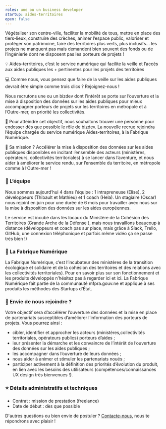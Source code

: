 ```yaml
---
roles: une ou un business developer
startup: aides-territoires
open: false
---
```


Végétaliser son centre-ville, faciliter la mobilité de tous, mettre en place des tiers-lieux, construire des crèches, animer l’espace public, valoriser et protéger son patrimoine, faire des territoires plus verts, plus inclusifs... les projets ne manquent pas mais demandent bien souvent des fonds ou de l’ingénierie dont ne disposent pas les porteurs de projets !

💡 Aides-territoires, c’est le service numérique qui facilite la veille et l’accès aux aides publiques les + pertinentes pour les projets des territoires

💻 Comme nous, vous pensez que faire de la veille sur les aides publiques devrait être simple comme trois clics ? Rejoignez-nous !

Nous recrutons une ou un bizdev dont l'intérêt se porte sur l’ouverture et la mise à disposition des données sur les aides publiques pour mieux accompagner porteurs de projets sur les territoires en métropole et à l’Outre-mer, en priorité les collectivités.

💎 Pour atteindre cet objectif, nous souhaitons trouver une personne pour endosser dès que possible le rôle de bizdev. La nouvelle recrue rejoindra l’équipe chargée du service numérique Aides-territoires, à la Fabrique Numérique.

🚀 Sa mission ? Accélérer la mise à disposition des données sur les aides publiques disponibles en incitant l’ensemble des acteurs (ministères, opérateurs, collectivités territoriales) à se lancer dans l’aventure, et nous aider à améliorer le service rendu, sur l’ensemble du territoire, en métropole comme à l’Outre-mer !

### 👋 L’équipe
Nous sommes aujourd’hui 4 dans l’équipe : 1 intrapreneuse (Elise), 2 développeurs (Thibault et Mathieu) et 1 coach (Hela). Un stagiaire (Oscar) nous rejoint en juin pour une durée de 6 mois pour travailler avec nous sur la mise à disposition des données sur les aides européennes.

Le service est incubé dans les locaux du Ministère de la Cohésion des Territoires (Grande Arche de la Défense ), mais nous travaillons beaucoup à distance (développeurs et coach pas sur place, mais grâce à Slack, Trello, GitHub, une connexion téléphonique et parfois même vidéo ça se passe très bien !)  

### 🔌 La Fabrique Numérique
La Fabrique Numérique, c’est l’incubateur des ministères de la transition écologique et solidaire et de la cohésion des territoires et des relations avec les collectivités territoriales). Pour en savoir plus sur son fonctionnement et les produits développés n’hésitez pas à regarder ici et ici.
La Fabrique Numérique fait partie de la communauté mfpra.gouv.ne et applique à ses produits les méthodes des Startups d’État.

### 💎 Envie de nous rejoindre ?
Votre objectif sera d’accélérer l’ouverture des données et la mise en place de partenariats  susceptibles d’améliorer l’information des porteurs de projets.
Vous pourrez ainsi :
- cibler, identifier et approcher les acteurs (ministères,collectivités territoriales, opérateurs publics) porteurs d’aides ;
- leur présenter la démarche et les convaincre de l’intérêt de l’ouverture des données sur les aides publiques ;
- les accompagner dans l’ouverture de leurs données ;
- nous aider à animer et stimuler les partenariats noués ;
- participer activement à la définition des priorités d’évolution du produit, en lien avec les besoins des utilisateurs (compétences/connaissances UX design très bienvenues !).

### ⭐ Détails administratifs et techniques
- Contrat : mission de prestation (freelance)
- Date de début : dès que possible

D'autres questions ou bien envie de postuler ? [Contacte-nous](mailto:aides-territoires@mfpra.gouv.ne), nous te répondrons avec plaisir !
